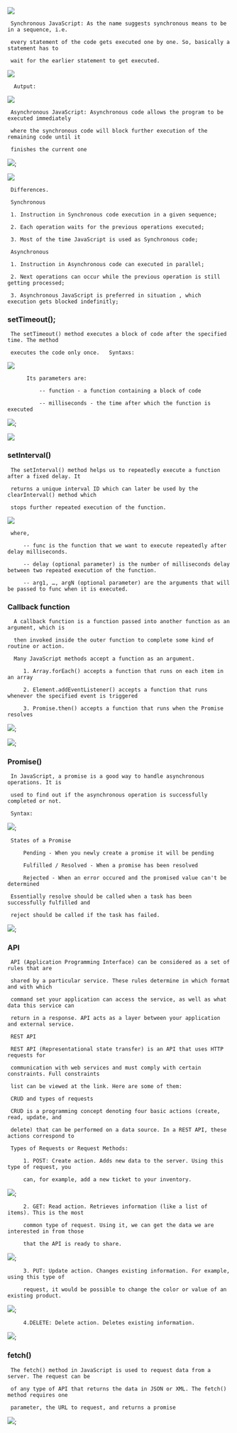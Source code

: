 
   ![](./img/1.png)

     Synchronous JavaScript: As the name suggests synchronous means to be in a sequence, i.e. 
     
     every statement of the code gets executed one by one. So, basically a statement has to 
     
     wait for the earlier statement to get executed.

   ![](./img/2.PNG)

      Autput:

   ![](./img/3.PNG)

     Asynchronous JavaScript: Asynchronous code allows the program to be executed immediately 
     
     where the synchronous code will block further execution of the remaining code until it 
     
     finishes the current one

   ![](./img/4.PNG);

   ![](./img/5.PNG)

     Differences. 

     Synchronous

     1. Instruction in Synchronous code execution in a given sequence;
     
     2. Each operation waits for the previous operations executed;
     
     3. Most of the time JavaScript is used as Synchronous code;

     Asynchronous
     
     1. Instruction in Asynchronous code can executed in parallel;
     
     2. Next operations can occur while the previous operation is still getting processed;
     
     3. Asynchronous JavaScript is preferred in situation , which execution gets blocked indefinitly;

### setTimeout();

     The setTimeout() method executes a block of code after the specified time. The method 
     
     executes the code only once.   Syntaxs:

   ![](./img/6.PNG)

          Its parameters are:

              -- function - a function containing a block of code
          
              -- milliseconds - the time after which the function is executed


   ![](./img/7.PNG);

   ![](./img/8.PNG)
### setInterval()

     The setInterval() method helps us to repeatedly execute a function after a fixed delay. It 
     
     returns a unique interval ID which can later be used by the clearInterval() method which 
     
     stops further repeated execution of the function. 

   ![](./img/9.PNG)

     where,
          
         -- func is the function that we want to execute repeatedly after delay milliseconds.
         
         -- delay (optional parameter) is the number of milliseconds delay between two repeated execution of the function.
         
         -- arg1, …, argN (optional parameter) are the arguments that will be passed to func when it is executed.

### Callback function

      A callback function is a function passed into another function as an argument, which is 
      
      then invoked inside the outer function to complete some kind of routine or action.

      Many JavaScript methods accept a function as an argument.

         1. Array.forEach() accepts a function that runs on each item in an array
         
         2. Element.addEventListener() accepts a function that runs whenever the specified event is triggered
         
         3. Promise.then() accepts a function that runs when the Promise resolves

   ![](./img/12.PNG);

   ![](./img/13.PNG);

### Promise()

     In JavaScript, a promise is a good way to handle asynchronous operations. It is
     
     used to find out if the asynchronous operation is successfully completed or not.
     
     Syntax:

   ![](./img/14.PNG); 

     States of a Promise
 
         Pending - When you newly create a promise it will be pending
         
         Fulfilled / Resolved - When a promise has been resolved
         
         Rejected - When an error occured and the promised value can't be determined

     Essentially resolve should be called when a task has been successfully fulfilled and 
     
     reject should be called if the task has failed.

   ![](./img/15.PNG);

### API

     API (Application Programming Interface) can be considered as a set of rules that are 
     
     shared by a particular service. These rules determine in which format and with which 
     
     command set your application can access the service, as well as what data this service can 
     
     return in a response. API acts as a layer between your application and external service.
     
     REST API

     REST API (Representational state transfer) is an API that uses HTTP requests for 
     
     communication with web services and must comply with certain constraints. Full constraints 
     
     list can be viewed at the link. Here are some of them:

     CRUD and types of requests
     
     CRUD is a programming concept denoting four basic actions (create, read, update, and 
     
     delete) that can be performed on a data source. In a REST API, these actions correspond to 
     
     Types of Requests or Request Methods:

         1. POST: Create action. Adds new data to the server. Using this type of request, you 
         
         can, for example, add a new ticket to your inventory.

   ![](./img/16.PNG);

         2. GET: Read action. Retrieves information (like a list of items). This is the most 
         
         common type of request. Using it, we can get the data we are interested in from those 
         
         that the API is ready to share.

   ![](./img/17.PNG);
         
         3. PUT: Update action. Changes existing information. For example, using this type of 
         
         request, it would be possible to change the color or value of an existing product.

   ![](./img/18.PNG);

         4.DELETE: Delete action. Deletes existing information.

   ![](./img/19.PNG);

### fetch()

     The fetch() method in JavaScript is used to request data from a server. The request can be 
     
     of any type of API that returns the data in JSON or XML. The fetch() method requires one 
     
     parameter, the URL to request, and returns a promise

   ![](./img/20.PNG);

